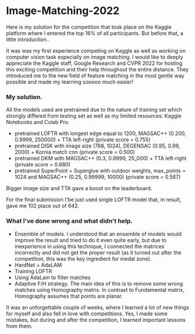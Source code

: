 # Image-Matching-2022
Here is my solution for the competition that took place on the Kaggle platform where I entered the top 16% of all participants. But before that, a little introduction..

It was was my first experience competing on Kaggle as well as working on computer vision task especially on image matching. I would like to deeply appreciate the Kaggle staff, Google Research and CVPR 2022 for hosting this exciting competition and their help throughout the entire distance. They introduced me to the new field of feature matching in the most gentle way possible and made my learning sooooo much easier!

### My solution.

All the models used are pretrained due to the nature of training set which strongly differed from testing set as well as my limited resources: Kaggle Notebooks and Colab Pro.

- pretrained LOFTR with longest edge equal to 1200, MAGSAC++ (0.200, 0.9999, 250000) + TTA left-right (private score = 0.755)
- pretrained DISK with image size (768, 1024), DEGENSAC (0.95, 0.99, 2000) + Kornia match cnn (private score = 0.500)
- pretrained DKM with MAGSAC++ (0.3, 0.9999, 25_000) + TTA left-right (private score = 0.680)
- pretrained SuperPoint + Superglue with outdoor weights, max_points = 1024 and MAGSAC++ (0.25, 0.99999, 10000) (private score = 0.567)

Bigger image size and TTA gave a boost on the leaderboard.

For the final submission I'be just used single LOFTR model that, in result, gave me 102 place out of 642.

### What I've done wrong and what didn't help.

- Ensemble of models. I understood that an ensemble of models would improve the result and tried to do it even quite early, but due to inexperience in using this technique, I connected the matrices incorrectly and did not get the proper result (as it turned out after the competition, this was the key ingredient for medal zone).
- HardNet + AdaLAM
- Training LOFTR
- Using AdaLam to filter matches
- Adaptive F/H strategy. The main idea of this is to remove some wrong matches using Homography matrix. In contrast to Fundamental matrix, Homography assumes that points are planar.

It was an unforgettable couple of weeks, where I learned a lot of new things for myself and also fell in love with competitions. Yes, I made some mistakes, but during and after the competition, I learned important lessons from them.
